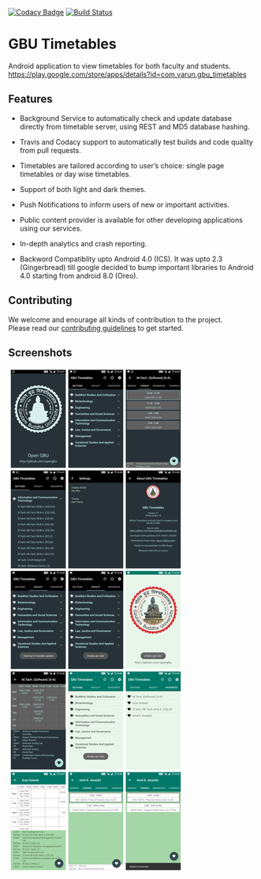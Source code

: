 [![Codacy Badge](https://api.codacy.com/project/badge/Grade/3317775a4c474387a7603401d3873932)](https://www.codacy.com/app/varun.10/GBU_Timetables?utm_source=github.com&utm_medium=referral&utm_content=Varun-garg/GBU_Timetables&utm_campaign=badger)
[![Build Status](https://travis-ci.org/Varun-garg/GBU_Timetables.svg?branch=master)](https://travis-ci.org/Varun-garg/GBU_Timetables)

# GBU Timetables
Android application to view timetables for both faculty and students.  
https://play.google.com/store/apps/details?id=com.varun.gbu_timetables


## Features
- Background Service to automatically check and update database directly from timetable server, using REST and MD5 database hashing.

- Travis and Codacy support to automatically test builds and code quality from pull requests.

- Timetables are tailored according to user’s choice: single page timetables or day wise timetables.

- Support of both light and dark themes.

- Push Notifications to inform users of new or important activities.

- Public content provider is available for other developing applications using our services.

- In-depth analytics and crash reporting.

- Backword Compatiblity upto Android 4.0 (ICS). It was upto 2.3 (Gingerbread) till google decided to bump important libraries to Android 4.0 starting from android 8.0 (Oreo).

## Contributing
We welcome and enourage all kinds of contribution to the project.  
Please read our [contributing guidelines](CONTRIBUTING.md) to get started.

## Screenshots

![Screenshots](Screenshots.jpg)